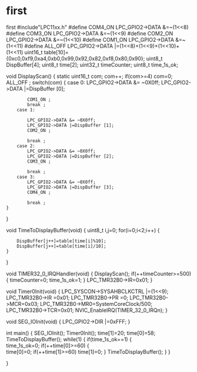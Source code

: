 # first
first
#include"LPC11xx.h"
#define COM4_ON LPC_GPIO2->DATA &=~(1<<8)
#define COM3_ON LPC_GPIO2->DATA &=~(1<<9)
#define COM2_ON LPC_GPIO2->DATA &=~(1<<10)
#define COM1_ON LPC_GPIO2->DATA &=~(1<<11)
#define ALL_OFF LPC_GPIO2->DATA |=(1<<8)+(1<<9)+(1<<10)+(1<<11)
uint16_t table[10]={0xc0,0xf9,0xa4,0xb0,0x99,0x92,0x82,0xf8,0x80,0x90};
uint8_t DispBuffer[4];
uint8_t time[2];
uint32_t timeCounter;
uint8_t time_1s_ok;

void DisplayScan()
{
	static uint16_t com;
	com++;
	if(com>=4)
		com=0;
	ALL_OFF ;
	switch(com)
	{
		case 0:
            LPC_GPIO2->DATA &= ~0X0ff;
            LPC_GPIO2->DATA |=DispBuffer [0];
			
            COM1_ON ;
		    break ;
		case 1:
            
            LPC_GPIO2->DATA &= ~0X0ff;
            LPC_GPIO2->DATA |=DispBuffer [1];
		    COM2_ON ;
            
		    break ;
		case 2:
            LPC_GPIO2->DATA &= ~0X0ff;
            LPC_GPIO2->DATA |=DispBuffer [2];
		    COM3_ON ;
            
		    break ;
		case 3:
            LPC_GPIO2->DATA &= ~0X0ff;
            LPC_GPIO2->DATA |=DispBuffer [3];
		    COM4_ON ;
            
		    break ;
	}
}

void TimeToDisplayBuffer(void)
{
	uint8_t i,j=0;
	for(i=0;i<2;i++)
	{
		
		DispBuffer[j++]=table[time[i]%10];
		DispBuffer[j++]=table[time[i]/10];
	}
}





void TIMER32_0_IRQHandler(void)
{
	DisplayScan();
	if(++timeCounter>=500)
	{
		timeCounter=0;
		time_1s_ok=1;
	}
	LPC_TMR32B0->IR=0x01;
}	

void Timer0Init(void)
{
   LPC_SYSCON->SYSAHBCLKCTRL |=(1<<9);
	 LPC_TMR32B0->IR =0x01;
	 LPC_TMR32B0->PR =0;
	 LPC_TMR32B0->MCR=0x03;
	 LPC_TMR32B0->MR0=SystemCoreClock/500;
	 LPC_TMR32B0->TCR=0x01;
	NVIC_EnableIRQ(TIMER_32_0_IRQn);
}




void SEG_IOInit(void)
{
  LPC_GPIO2->DIR |=0xFFF;
}

int main()
{
   SEG_IOInit();
	 Timer0Init();
	 time[1]=20;
	 time[0]=58;
   TimeToDisplayBuffer();
   while(1)
   { 
		 if(time_1s_ok==1)
		 {  
			 time_1s_ok=0;
			 if(++time[0]>=60)
			 {  
				 time[0]=0;
				 if(++time[1]>=60)
					 time[1]=0;
			 }
			 TimeToDisplayBuffer();
		 }
	 }		 


}
